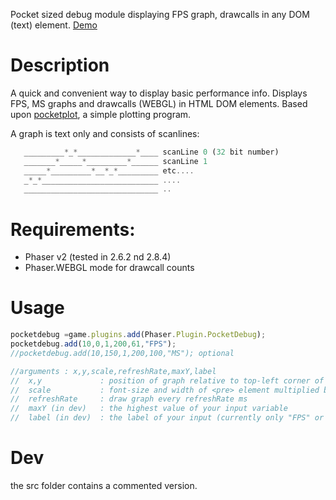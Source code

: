 Pocket sized debug module displaying FPS graph, drawcalls in any DOM (text) element. [Demo](https://samid737.github.io/phaser-plugin-pocketdebug/)

# Description

A quick and convenient way to display basic performance info.
Displays FPS, MS graphs and drawcalls (WEBGL) in HTML DOM elements. Based upon 
[pocketplot](https://github.com/samid737/pocketplot), a simple plotting program.

A graph is text only and consists of scanlines:

```javascript
   _________*_*_____________*____ scanLine 0 (32 bit number)
   _______*_____*_________*______ scanLine 1
   _____*_________*__*_*_________ etc....
   _*_*__________________________ ....
   ______________________________ ..
```

# Requirements:

* Phaser v2 (tested in 2.6.2 nd 2.8.4)
* Phaser.WEBGL mode for drawcall counts

# Usage

```javascript
pocketdebug =game.plugins.add(Phaser.Plugin.PocketDebug);
pocketdebug.add(10,0,1,200,61,"FPS");
//pocketdebug.add(10,150,1,200,100,"MS"); optional

//arguments : x,y,scale,refreshRate,maxY,label
//  x,y             : position of graph relative to top-left corner of game
//  scale           : font-size and width of <pre> element multiplied by this scalevalues(default 1)
//  refreshRate     : draw graph every refreshRate ms
//  maxY (in dev)   : the highest value of your input variable
//  label (in dev)  : the label of your input (currently only "FPS" or "MS")

```

# Dev

the src folder contains a commented version.

